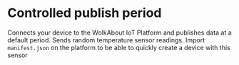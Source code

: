 Controlled publish period
=========================
Connects your device to the WolkAbout IoT Platform and publishes data at a default period.
Sends random temperature sensor readings.
Import `manifest.json` on the platform to be able to quickly create a device with this sensor